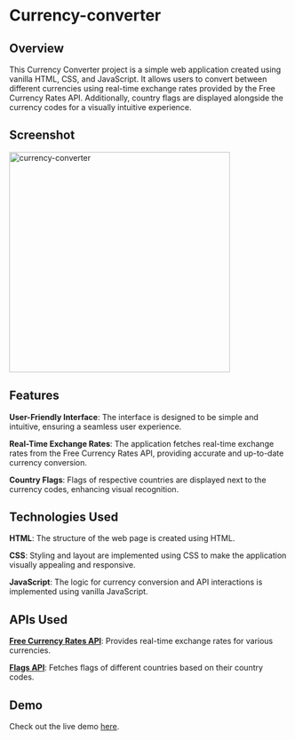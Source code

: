 # Currency-converter

## Overview
This Currency Converter project is a simple web application created using vanilla HTML, CSS, and JavaScript. It allows users to convert between different currencies using real-time exchange rates provided by the Free Currency Rates API. Additionally, country flags are displayed alongside the currency codes for a visually intuitive experience.

## Screenshot
<img width="397" alt="currency-converter" src="https://github.com/BanashreeAribenchi/Currency-converter/assets/132400958/32709efa-2557-4b24-a68a-2597e06a53a2">



## Features
**User-Friendly Interface**: The interface is designed to be simple and intuitive, ensuring a seamless user experience.

**Real-Time Exchange Rates**: The application fetches real-time exchange rates from the Free Currency Rates API, providing accurate and up-to-date currency conversion.

**Country Flags**: Flags of respective countries are displayed next to the currency codes, enhancing visual recognition.


## Technologies Used
**HTML**: The structure of the web page is created using HTML.

**CSS**: Styling and layout are implemented using CSS to make the application visually appealing and responsive.

**JavaScript**: The logic for currency conversion and API interactions is implemented using vanilla JavaScript.

## APIs Used
[**Free Currency Rates API**](https://github.com/fawazahmed0/currency-api): Provides real-time exchange rates for various currencies.

[**Flags API**](https://flagsapi.com/): Fetches flags of different countries based on their country codes.

## Demo
Check out the live demo [here](https://worldwide-currency-converter.netlify.app/).

